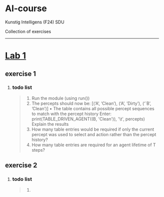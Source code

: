 # AI-course
Kunstig Intelligens (F24) SDU

Collection of exercises

-------------------------------------------

# [Lab 1](link)
## exercise 1
1. ### todo list
    >  1. Run the module (using run()) 
    >  2. The percepts should now be: [(‘A’, ’Clean’), (‘A’, ’Dirty’), (‘´B’, ’Clean’)] • The table contains all possible percept sequences to match with the percept history Enter: print(TABLE_DRIVEN_AGENT((B, 'Clean')), '\t', percepts) Explain the results
    > 3. How many table entries would be required if only the current percept was used to select and action rather than the percept history?  
    > 4. How many table entries are required for an agent lifetime of T steps?

## exercise 2
1. ### todo list
    >  1.
